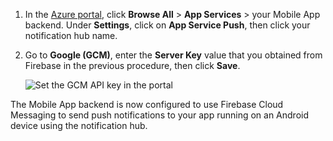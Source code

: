 
1. In the [Azure portal](https://portal.azure.com/), click **Browse All** > **App Services** > your Mobile App backend. Under **Settings**, click on **App Service Push**, then click your notification hub name.

2. Go to **Google (GCM)**, enter the **Server Key** value that you obtained from Firebase in the previous procedure, then click **Save**.

    ![Set the GCM API key in the portal](./media/app-service-mobile-android-configure-push/mobile-push-api-key.png)

The Mobile App backend is now configured to use Firebase Cloud Messaging to send push notifications to your app running on an Android device using the notification hub.

<!-- URLs. -->


<!-- images -->
